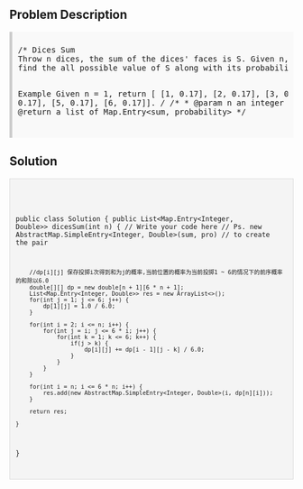 <style>
  .comment-block { background-color: #f9f9f9; padding: 10px; border-left: 5px solid #ccc; }
  .code-block { background-color: #f4f4f4; padding: 10px; border: 1px solid #ddd; }
</style>

<h2>Problem Description</h2>
<div class='comment-block'>
<pre>
/* Dices Sum
Throw n dices, the sum of the dices' faces is S. Given n, 
find the all possible value of S along with its probability.

Example
Given n = 1, return [ [1, 0.17], [2, 0.17], [3, 0.17], [4, 0.17], [5, 0.17], [6, 0.17]].
*/
    /**
     * @param n an integer
     * @return a list of Map.Entry<sum, probability>
     */
</pre>
</div>

<h2>Solution</h2>
<div class='code-block'>
<pre><code class='language-java'>

public class Solution {
    public List<Map.Entry<Integer, Double>> dicesSum(int n) {
        // Write your code here
        // Ps. new AbstractMap.SimpleEntry<Integer, Double>(sum, pro)
        // to create the pair
        
        //dp[i][j] 保存投掷i次得到和为j的概率,当前位置的概率为当前投掷1 ~ 6的情况下的前序概率的和除以6.0
        double[][] dp = new double[n + 1][6 * n + 1];
        List<Map.Entry<Integer, Double>> res = new ArrayList<>();
        for(int j = 1; j <= 6; j++) {
            dp[1][j] = 1.0 / 6.0;
        }
        
        for(int i = 2; i <= n; i++) {
            for(int j = i; j <= 6 * i; j++) {
                for(int k = 1; k <= 6; k++) {
                    if(j > k) {
                        dp[i][j] += dp[i - 1][j - k] / 6.0;
                    }
                }
            }
        }
        
        for(int i = n; i <= 6 * n; i++) {
            res.add(new AbstractMap.SimpleEntry<Integer, Double>(i, dp[n][i]));
        }
        
        return res;
        
    }
}</code></pre>
</div>
